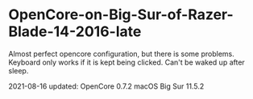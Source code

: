 # OpenCore-on-Big-Sur-of-Razer-Blade-14-2016-late
Almost perfect opencore configuration, but there is some problems. Keyboard only works if it is kept being clicked. Can't be waked up after sleep.

2021-08-16 updated:
OpenCore 0.7.2
macOS Big Sur 11.5.2

